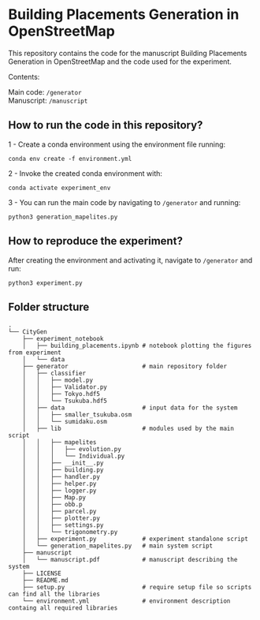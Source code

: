 # Building Placements Generation in OpenStreetMap

This repository contains the code for the manuscript Building Placements Generation in OpenStreetMap and the code used for the experiment.

Contents:

Main code: ```/generator```  
Manuscript: ```/manuscript```  

## How to run the code in this repository?

1 - Create a conda environment using the environment file running:

```conda env create -f environment.yml```

2 - Invoke the created conda environment with:

```conda activate experiment_env```

3 - You can run the main code by navigating to ```/generator``` and running:

```python3 generation_mapelites.py```

## How to reproduce the experiment?

After creating the environment and activating it, navigate to ```/generator``` and run:

```python3 experiment.py```

## Folder structure
```
.
└── CityGen
    ├── experiment_notebook           
    │   ├── building_placements.ipynb # notebook plotting the figures from experiment
    │   └── data
    ├── generator                     # main repository folder
    │   ├── classifier
    │   │   ├── model.py
    │   │   ├── Validator.py
    │   │   ├── Tokyo.hdf5
    │   │   └── Tsukuba.hdf5
    │   ├── data                      # input data for the system
    │   │   ├── smaller_tsukuba.osm
    │   │   └── sumidaku.osm
    │   ├── lib                       # modules used by the main script
    │   │   ├── mapelites
    │   │   │   ├── evolution.py
    │   │   │   └── Individual.py
    │   │   ├── __init__.py
    │   │   ├── building.py
    │   │   ├── handler.py
    │   │   ├── helper.py
    │   │   ├── logger.py
    │   │   ├── Map.py
    │   │   ├── obb.p
    │   │   ├── parcel.py
    │   │   ├── plotter.py
    │   │   ├── settings.py
    │   │   └── trigonometry.py
    │   ├── experiment.py             # experiment standalone script
    │   └── generation_mapelites.py   # main system script
    ├── manuscript              
    │   └── manuscript.pdf            # manuscript describing the system
    ├── LICENSE
    ├── README.md
    ├── setup.py                      # require setup file so scripts can find all the libraries
    └── environment.yml               # environment description containg all required libraries
```
